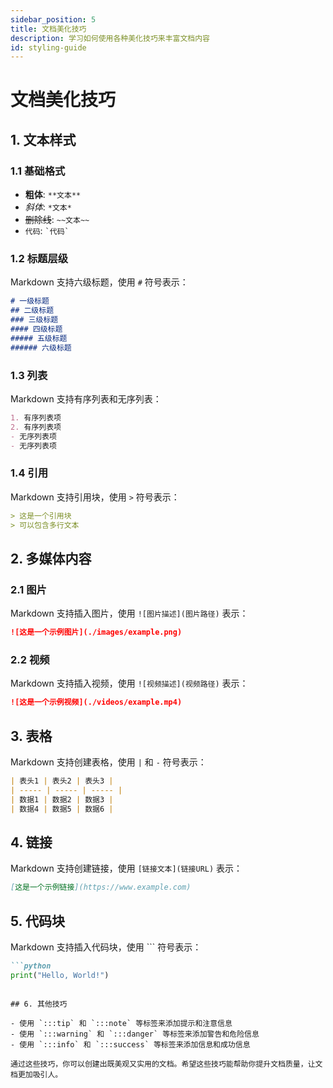 ```yaml
---
sidebar_position: 5
title: 文档美化技巧
description: 学习如何使用各种美化技巧来丰富文档内容
id: styling-guide
---
```


# 文档美化技巧
## 1. 文本样式

### 1.1 基础格式
- **粗体**: `**文本**`
- *斜体*: `*文本*`
- ~~删除线~~: `~~文本~~`
- `代码`: `` `代码` ``

### 1.2 标题层级
Markdown 支持六级标题，使用 `#` 符号表示：

```markdown
# 一级标题
## 二级标题
### 三级标题
#### 四级标题
##### 五级标题
###### 六级标题
```

### 1.3 列表
Markdown 支持有序列表和无序列表：

```markdown
1. 有序列表项
2. 有序列表项
- 无序列表项
- 无序列表项
```

### 1.4 引用
Markdown 支持引用块，使用 `>` 符号表示：

```markdown
> 这是一个引用块
> 可以包含多行文本
```

## 2. 多媒体内容

### 2.1 图片
Markdown 支持插入图片，使用 `![图片描述](图片路径)` 表示：

```markdown
![这是一个示例图片](./images/example.png)
```

### 2.2 视频
Markdown 支持插入视频，使用 `![视频描述](视频路径)` 表示：

```markdown
![这是一个示例视频](./videos/example.mp4)
``` 

## 3. 表格
Markdown 支持创建表格，使用 `|` 和 `-` 符号表示：

```markdown
| 表头1 | 表头2 | 表头3 |
| ----- | ----- | ----- |
| 数据1 | 数据2 | 数据3 |
| 数据4 | 数据5 | 数据6 |
```

## 4. 链接
Markdown 支持创建链接，使用 `[链接文本](链接URL)` 表示：

```markdown
[这是一个示例链接](https://www.example.com)
```

## 5. 代码块
Markdown 支持插入代码块，使用 ``` 符号表示：

```markdown
```python
print("Hello, World!")
```
```

## 6. 其他技巧

- 使用 `:::tip` 和 `:::note` 等标签来添加提示和注意信息
- 使用 `:::warning` 和 `:::danger` 等标签来添加警告和危险信息
- 使用 `:::info` 和 `:::success` 等标签来添加信息和成功信息

通过这些技巧，你可以创建出既美观又实用的文档。希望这些技巧能帮助你提升文档质量，让文档更加吸引人。
